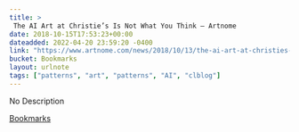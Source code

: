 ```yaml
---
title: > 
 The AI Art at Christie’s Is Not What You Think — Artnome
date: 2018-10-15T17:53:23+00:00
dateadded: 2022-04-20 23:59:20 -0400
link: "https://www.artnome.com/news/2018/10/13/the-ai-art-at-christies-is-not-what-you-think"
bucket: Bookmarks
layout: urlnote
tags: ["patterns", "art", "patterns", "AI", "clblog"]
--- 
```

No Description
 <!-- end excerpt --> 
<div class='bucket'><a class='internal-link' href='/buckets/bookmarks'>Bookmarks</a></div> 
